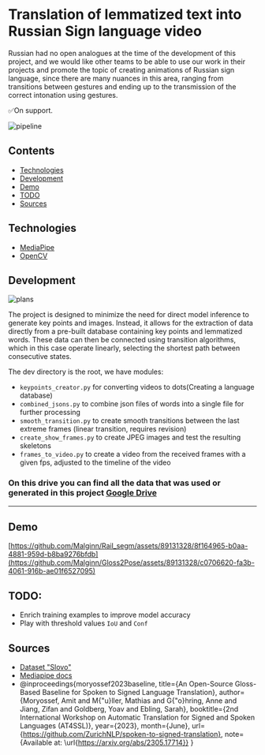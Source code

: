 # Translation of lemmatized text into Russian Sign language video
Russian had no open analogues at the time of the development of this project, and we would like other teams to be able to use our work in their projects and promote the topic of creating animations of Russian sign language, since there are many nuances in this area, ranging from transitions between gestures and ending up to the transmission of the correct intonation using gestures.

✅On support.

![pipeline](https://github.com/Malginn/Gloss2Pose/assets/89131328/5dd50837-0593-4f08-92b1-9d6905790814)

## Contents
- [Technologies](#Technologies)
- [Development](#Development)
- [Demo](#Demo)
- [TODO](#TODO)
- [Sources](#Sources)

## <a name="Technologies">Technologies</a>
- [MediaPipe](https://mediapipe.readthedocs.io/en/latest/)
- [OpenCV](https://opencv.org/)

## <a name="Development">Development</a>
![plans](https://github.com/Malginn/Gloss2Pose/assets/89131328/a2f84837-0d4b-486a-9fc1-eb16e6b60cc5)

The project is designed to minimize the need for direct model inference to generate key points and images. Instead, it allows for the extraction of data directly from a pre-built database containing key points and lemmatized words. These data can then be connected using transition algorithms, which in this case operate linearly, selecting the shortest path between consecutive states.

The dev directory is the root, we have modules:
- `keypoints_creator.py` for converting videos to dots(Creating a language database)
- `combined_jsons.py` to combine json files of words into a single file for further processing
- `smooth_transition.py` to create smooth transitions between the last extreme frames (linear transition, requires revision)
- `create_show_frames.py` to create JPEG images and test the resulting skeletons
- `frames_to_video.py` to create a video from the received frames with a given fps, adjusted to the timeline of the video

### On this __drive__ you can find all the data that was used or generated in this project [Google Drive](https://drive.google.com/drive/folders/1fTvgyfbYXH-9kYn9OYU3ISHZQnuNmelm?usp=sharing)
-----------

## <a name="Demo">Demo</a>

[https://github.com/Malginn/Rail_segm/assets/89131328/8f164965-b0aa-4881-959d-b8ba9276bfdb](https://github.com/Malginn/Gloss2Pose/assets/89131328/c0706620-fa3b-4061-916b-ae01f6527095)

## <a name="TODO">TODO</a>:
- Enrich training examples to improve model accuracy
- Play with threshold values `IoU` and `Conf`


## <a name="Sources">Sources</a>
- [Dataset "Slovo"](https://developers.sber.ru/portal/products/slovo)
- [Mediapipe docs](https://mediapipe.readthedocs.io/en/latest/)
- @inproceedings{moryossef2023baseline,
  title={An Open-Source Gloss-Based Baseline for Spoken to Signed Language Translation},
  author={Moryossef, Amit and M{\"u}ller, Mathias and G{\"o}hring, Anne and Jiang, Zifan and Goldberg, Yoav and Ebling, Sarah},
  booktitle={2nd International Workshop on Automatic Translation for Signed and Spoken Languages (AT4SSL)},
  year={2023},
  month={June},
  url={https://github.com/ZurichNLP/spoken-to-signed-translation},
  note={Available at: \url{https://arxiv.org/abs/2305.17714}}
}
